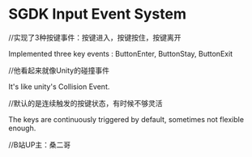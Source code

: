 # SGDK Input Event System

//实现了3种按键事件：按键进入，按键按住，按键离开

Implemented three key events : ButtonEnter, ButtonStay, ButtonExit

//他看起来就像Unity的碰撞事件

It's like unity's Collision Event.

//默认的是连续触发的按键状态，有时候不够灵活

The keys are continuously triggered by default, sometimes not flexible enough.

//B站UP主：桑二哥
